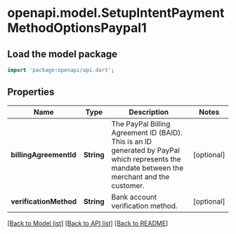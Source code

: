 # openapi.model.SetupIntentPaymentMethodOptionsPaypal1

## Load the model package
```dart
import 'package:openapi/api.dart';
```

## Properties
Name | Type | Description | Notes
------------ | ------------- | ------------- | -------------
**billingAgreementId** | **String** | The PayPal Billing Agreement ID (BAID). This is an ID generated by PayPal which represents the mandate between the merchant and the customer. | [optional] 
**verificationMethod** | **String** | Bank account verification method. | [optional] 

[[Back to Model list]](../README.md#documentation-for-models) [[Back to API list]](../README.md#documentation-for-api-endpoints) [[Back to README]](../README.md)


